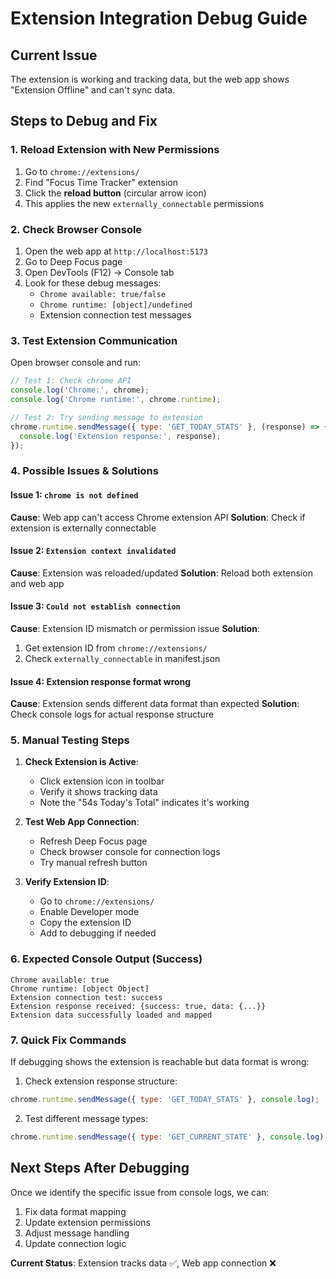 # Extension Integration Debug Guide

## Current Issue
The extension is working and tracking data, but the web app shows "Extension Offline" and can't sync data.

## Steps to Debug and Fix

### 1. Reload Extension with New Permissions
1. Go to `chrome://extensions/`
2. Find "Focus Time Tracker" extension
3. Click the **reload button** (circular arrow icon)
4. This applies the new `externally_connectable` permissions

### 2. Check Browser Console
1. Open the web app at `http://localhost:5173`
2. Go to Deep Focus page
3. Open DevTools (F12) → Console tab
4. Look for these debug messages:
   - `Chrome available: true/false`
   - `Chrome runtime: [object]/undefined`
   - Extension connection test messages

### 3. Test Extension Communication
Open browser console and run:
```javascript
// Test 1: Check chrome API
console.log('Chrome:', chrome);
console.log('Chrome runtime:', chrome.runtime);

// Test 2: Try sending message to extension
chrome.runtime.sendMessage({ type: 'GET_TODAY_STATS' }, (response) => {
  console.log('Extension response:', response);
});
```

### 4. Possible Issues & Solutions

#### Issue 1: `chrome is not defined`
**Cause**: Web app can't access Chrome extension API
**Solution**: Check if extension is externally connectable

#### Issue 2: `Extension context invalidated`
**Cause**: Extension was reloaded/updated
**Solution**: Reload both extension and web app

#### Issue 3: `Could not establish connection`
**Cause**: Extension ID mismatch or permission issue
**Solution**: 
1. Get extension ID from `chrome://extensions/`
2. Check `externally_connectable` in manifest.json

#### Issue 4: Extension response format wrong
**Cause**: Extension sends different data format than expected
**Solution**: Check console logs for actual response structure

### 5. Manual Testing Steps

1. **Check Extension is Active**:
   - Click extension icon in toolbar
   - Verify it shows tracking data
   - Note the "54s Today's Total" indicates it's working

2. **Test Web App Connection**:
   - Refresh Deep Focus page
   - Check browser console for connection logs
   - Try manual refresh button

3. **Verify Extension ID**:
   - Go to `chrome://extensions/`
   - Enable Developer mode
   - Copy the extension ID
   - Add to debugging if needed

### 6. Expected Console Output (Success)
```
Chrome available: true
Chrome runtime: [object Object]
Extension connection test: success
Extension response received: {success: true, data: {...}}
Extension data successfully loaded and mapped
```

### 7. Quick Fix Commands

If debugging shows the extension is reachable but data format is wrong:

1. Check extension response structure:
```javascript
chrome.runtime.sendMessage({ type: 'GET_TODAY_STATS' }, console.log);
```

2. Test different message types:
```javascript
chrome.runtime.sendMessage({ type: 'GET_CURRENT_STATE' }, console.log);
```

## Next Steps After Debugging

Once we identify the specific issue from console logs, we can:
1. Fix data format mapping
2. Update extension permissions
3. Adjust message handling
4. Update connection logic

**Current Status**: Extension tracks data ✅, Web app connection ❌ 
